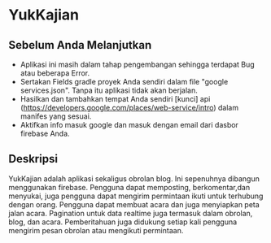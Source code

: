 # YukKajian

Sebelum Anda Melanjutkan
------
* Aplikasi ini masih dalam tahap pengembangan sehingga terdapat Bug atau beberapa Error.<br>
* Sertakan Fields gradle proyek Anda sendiri dalam file "google services.json". Tanpa itu aplikasi tidak akan berjalan.<br>
* Hasilkan dan tambahkan tempat Anda sendiri [kunci] api (https://developers.google.com/places/web-service/intro) dalam manifes   yang sesuai.<br>
* Aktifkan info masuk google dan masuk dengan email dari dasbor firebase Anda.

Deskripsi
---------
YukKajian adalah aplikasi sekaligus obrolan blog. Ini sepenuhnya dibangun menggunakan firebase.
Pengguna dapat memposting, berkomentar,dan menyukai, juga pengguna dapat mengirim permintaan ikuti untuk terhubung dengan orang.
Pengguna dapat membuat acara dan juga menyiapkan peta jalan acara.
Pagination untuk data realtime juga termasuk dalam obrolan, blog, dan acara.
Pemberitahuan juga didukung setiap kali pengguna mengirim pesan obrolan atau mengikuti permintaan.
